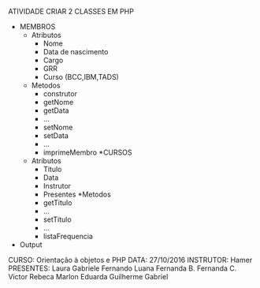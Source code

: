 ATIVIDADE CRIAR 2 CLASSES EM PHP
* MEMBROS
	* Atributos
		* Nome
		* Data de nascimento
		* Cargo
		* GRR
		* Curso (BCC,IBM,TADS)
	* Metodos
		* construtor
		* getNome
		* getData	
		* ...
		* setNome
		* setData
		* ...
		* imprimeMembro
*CURSOS
	* Atributos
		* Titulo
		* Data
		* Instrutor
		* Presentes
	*Metodos	
		* getTitulo
		* ...
		* setTitulo
		* ...
		* listaFrequencia
* Output

CURSO: Orientação à objetos e PHP
DATA: 27/10/2016
INSTRUTOR: Hamer
PRESENTES:
	Laura
	Gabriele
	Fernando
	Luana
	Fernanda B.
	Fernanda C.
	Victor
	Rebeca
	Marlon
	Eduarda
	Guilherme
	Gabriel
